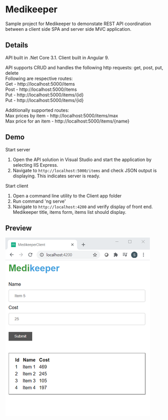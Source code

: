 # Medikeeper
Sample project for Medikeeper to demonstate REST API coordination between a client side SPA and server side MVC application.

## Details

API built in .Net Core 3.1. Client built in Angular 9.  

API supports CRUD and handles the following http requests: get, post, put, delete  
Following are respective routes:  
Get  - http://localhost:5000/items  
Post - http://localhost:5000/items  
Put  - http://localhost:5000/items/{id}  
Put  - http://localhost:5000/items/{id}  

Additionally supported routes:  
Max prices by item    - http://localhost:5000/items/max  
Max price for an item - http://localhost:5000/items/{name}  

## Demo
Start server  
1. Open the API solution in Visual Studio and start the application by selecting IIS Express.  
2. Navigate to `http://localhost:5000/items` and check JSON output is displaying. This indicates server is ready.  

Start client  
1. Open a command line utility to the Client app folder  
2. Run command 'ng serve'  
3. Navigate to `http://localhost:4200` and verify display of front end. Medikeeper title, items form, items list should display.

## Preview
![alt text](https://github.com/psethu/Medikeeper/blob/master/MedikeeperClient/Supporting/MedikeeperClient.png?raw=true)  
